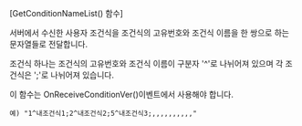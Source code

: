 
[GetConditionNameList() 함수]

서버에서 수신한 사용자 조건식을 조건식의 고유번호와 조건식 이름을 한 쌍으로 하는 문자열들로 전달합니다.

조건식 하나는 조건식의 고유번호와 조건식 이름이 구분자 '^'로 나뉘어져 있으며 각 조건식은 ';'로 나뉘어져 있습니다.

이 함수는 OnReceiveConditionVer()이벤트에서 사용해야 합니다.

    예) "1^내조건식1;2^내조건식2;5^내조건식3;,,,,,,,,,,"
